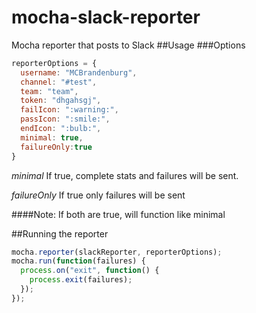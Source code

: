 # mocha-slack-reporter
Mocha reporter that posts to Slack
##Usage
###Options
```js
reporterOptions = {
  username: "MCBrandenburg",
  channel: "#test",
  team: "team",
  token: "dhgahsgj",
  failIcon: ":warning:",
  passIcon: ":smile:",
  endIcon: ":bulb:",
  minimal: true,
  failureOnly:true
}
```
*minimal* If true, complete stats and failures will be sent.

*failureOnly*  If true only failures will be sent

####Note: If both are true, will function like minimal

##Running the reporter
```js
mocha.reporter(slackReporter, reporterOptions);
mocha.run(function(failures) {
  process.on("exit", function() {
    process.exit(failures);
  });
});
```
